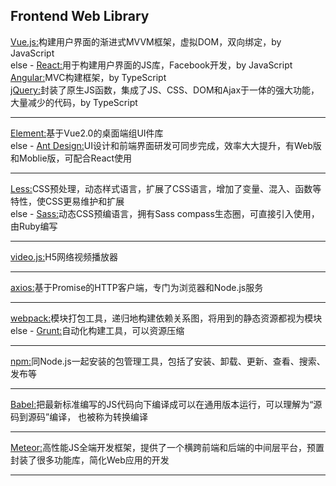 Frontend Web Library
----------------------------------------------------------------------
[Vue.js:](https://github.com/vuejs/vue)构建用户界面的渐进式MVVM框架，虚拟DOM，双向绑定，by JavaScript<br>
else - [React:](https://github.com/facebook/react)用于构建用户界面的JS库，Facebook开发，by JavaScript<br>
[Angular:](https://github.com/angular/angular)MVC构建框架，by TypeScript<br>
[jQuery:](https://github.com/jquery/jquery)封装了原生JS函数，集成了JS、CSS、DOM和Ajax于一体的强大功能，大量减少的代码，by TypeScript<br>

----------------------------------------------------------------------
[Element:](https://github.com/ElemeFE/element)基于Vue2.0的桌面端组UI件库<br>
else - [Ant Design:](https://github.com/ant-design/ant-design)UI设计和前端界面研发可同步完成，效率大大提升，有Web版和Moblie版，可配合React使用<br>

----------------------------------------------------------------------
[Less:](https://github.com/less/less.js)CSS预处理，动态样式语言，扩展了CSS语言，增加了变量、混入、函数等特性，使CSS更易维护和扩展<br>
else - [Sass:](https://github.com/sass/node-sass)动态CSS预编语言，拥有Sass compass生态圈，可直接引入使用，由Ruby编写<br>

----------------------------------------------------------------------
[video.js:](https://github.com/videojs/video.js)H5网络视频播放器<br>

----------------------------------------------------------------------
[axios:](https://github.com/axios/axios)基于Promise的HTTP客户端，专门为浏览器和Node.js服务<br>

----------------------------------------------------------------------

[webpack:](https://github.com/webpack/webpack)模块打包工具，递归地构建依赖关系图，将用到的静态资源都视为模块<br>
else - [Grunt:](https://github.com/gruntjs/grunt)自动化构建工具，可以资源压缩<br>

----------------------------------------------------------------------

[npm:](https://github.com/npm/cli)同Node.js一起安装的包管理工具，包括了安装、卸载、更新、查看、搜索、发布等<br>

----------------------------------------------------------------------

[Babel:](https://github.com/babel/babel)把最新标准编写的JS代码向下编译成可以在通用版本运行，可以理解为“源码到源码”编译， 也被称为转换编译<br>

----------------------------------------------------------------------

[Meteor:](https://github.com/meteor/meteor)高性能JS全端开发框架，提供了一个横跨前端和后端的中间层平台，预置封装了很多功能库，简化Web应用的开发<br>

----------------------------------------------------------------------
